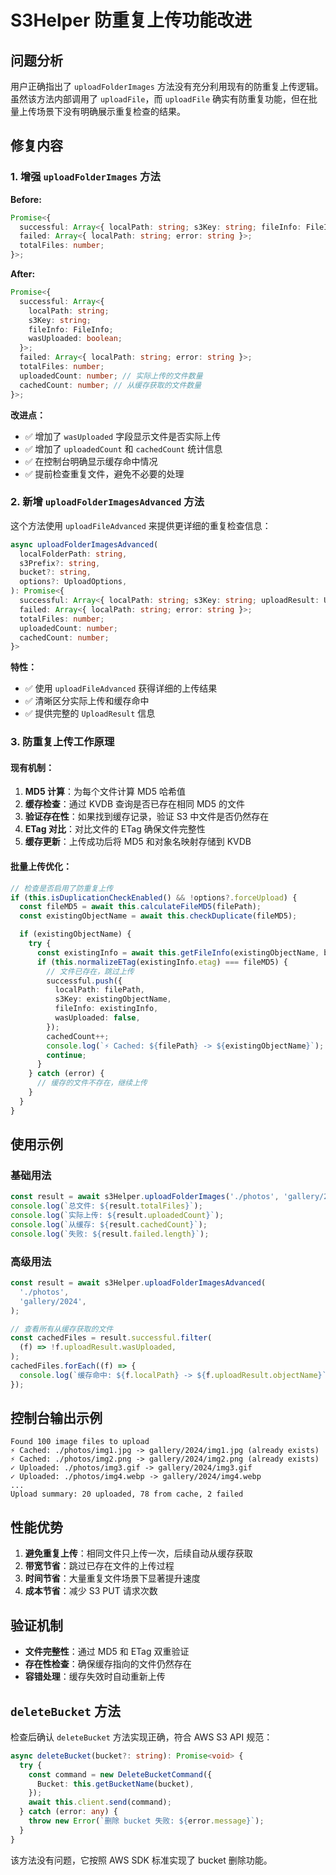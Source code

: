 # S3Helper 防重复上传功能改进

## 问题分析

用户正确指出了 `uploadFolderImages` 方法没有充分利用现有的防重复上传逻辑。虽然该方法内部调用了 `uploadFile`，而 `uploadFile` 确实有防重复功能，但在批量上传场景下没有明确展示重复检查的结果。

## 修复内容

### 1. 增强 `uploadFolderImages` 方法

**Before:**

```typescript
Promise<{
  successful: Array<{ localPath: string; s3Key: string; fileInfo: FileInfo }>;
  failed: Array<{ localPath: string; error: string }>;
  totalFiles: number;
}>;
```

**After:**

```typescript
Promise<{
  successful: Array<{
    localPath: string;
    s3Key: string;
    fileInfo: FileInfo;
    wasUploaded: boolean;
  }>;
  failed: Array<{ localPath: string; error: string }>;
  totalFiles: number;
  uploadedCount: number; // 实际上传的文件数量
  cachedCount: number; // 从缓存获取的文件数量
}>;
```

**改进点：**

- ✅ 增加了 `wasUploaded` 字段显示文件是否实际上传
- ✅ 增加了 `uploadedCount` 和 `cachedCount` 统计信息
- ✅ 在控制台明确显示缓存命中情况
- ✅ 提前检查重复文件，避免不必要的处理

### 2. 新增 `uploadFolderImagesAdvanced` 方法

这个方法使用 `uploadFileAdvanced` 来提供更详细的重复检查信息：

```typescript
async uploadFolderImagesAdvanced(
  localFolderPath: string,
  s3Prefix?: string,
  bucket?: string,
  options?: UploadOptions,
): Promise<{
  successful: Array<{ localPath: string; s3Key: string; uploadResult: UploadResult }>;
  failed: Array<{ localPath: string; error: string }>;
  totalFiles: number;
  uploadedCount: number;
  cachedCount: number;
}>
```

**特性：**

- ✅ 使用 `uploadFileAdvanced` 获得详细的上传结果
- ✅ 清晰区分实际上传和缓存命中
- ✅ 提供完整的 `UploadResult` 信息

### 3. 防重复上传工作原理

#### 现有机制：

1. **MD5 计算**：为每个文件计算 MD5 哈希值
2. **缓存检查**：通过 KVDB 查询是否已存在相同 MD5 的文件
3. **验证存在性**：如果找到缓存记录，验证 S3 中文件是否仍然存在
4. **ETag 对比**：对比文件的 ETag 确保文件完整性
5. **缓存更新**：上传成功后将 MD5 和对象名映射存储到 KVDB

#### 批量上传优化：

```typescript
// 检查是否启用了防重复上传
if (this.isDuplicationCheckEnabled() && !options?.forceUpload) {
  const fileMD5 = await this.calculateFileMD5(filePath);
  const existingObjectName = await this.checkDuplicate(fileMD5);

  if (existingObjectName) {
    try {
      const existingInfo = await this.getFileInfo(existingObjectName, bucket);
      if (this.normalizeETag(existingInfo.etag) === fileMD5) {
        // 文件已存在，跳过上传
        successful.push({
          localPath: filePath,
          s3Key: existingObjectName,
          fileInfo: existingInfo,
          wasUploaded: false,
        });
        cachedCount++;
        console.log(`⚡ Cached: ${filePath} -> ${existingObjectName}`);
        continue;
      }
    } catch (error) {
      // 缓存的文件不存在，继续上传
    }
  }
}
```

## 使用示例

### 基础用法

```typescript
const result = await s3Helper.uploadFolderImages('./photos', 'gallery/2024');
console.log(`总文件: ${result.totalFiles}`);
console.log(`实际上传: ${result.uploadedCount}`);
console.log(`从缓存: ${result.cachedCount}`);
console.log(`失败: ${result.failed.length}`);
```

### 高级用法

```typescript
const result = await s3Helper.uploadFolderImagesAdvanced(
  './photos',
  'gallery/2024',
);

// 查看所有从缓存获取的文件
const cachedFiles = result.successful.filter(
  (f) => !f.uploadResult.wasUploaded,
);
cachedFiles.forEach((f) => {
  console.log(`缓存命中: ${f.localPath} -> ${f.uploadResult.objectName}`);
});
```

## 控制台输出示例

```
Found 100 image files to upload
⚡ Cached: ./photos/img1.jpg -> gallery/2024/img1.jpg (already exists)
⚡ Cached: ./photos/img2.png -> gallery/2024/img2.png (already exists)
✓ Uploaded: ./photos/img3.gif -> gallery/2024/img3.gif
✓ Uploaded: ./photos/img4.webp -> gallery/2024/img4.webp
...
Upload summary: 20 uploaded, 78 from cache, 2 failed
```

## 性能优势

1. **避免重复上传**：相同文件只上传一次，后续自动从缓存获取
2. **带宽节省**：跳过已存在文件的上传过程
3. **时间节省**：大量重复文件场景下显著提升速度
4. **成本节省**：减少 S3 PUT 请求次数

## 验证机制

- **文件完整性**：通过 MD5 和 ETag 双重验证
- **存在性检查**：确保缓存指向的文件仍然存在
- **容错处理**：缓存失效时自动重新上传

## `deleteBucket` 方法

检查后确认 `deleteBucket` 方法实现正确，符合 AWS S3 API 规范：

```typescript
async deleteBucket(bucket?: string): Promise<void> {
  try {
    const command = new DeleteBucketCommand({
      Bucket: this.getBucketName(bucket),
    });
    await this.client.send(command);
  } catch (error: any) {
    throw new Error(`删除 bucket 失败: ${error.message}`);
  }
}
```

该方法没有问题，它按照 AWS SDK 标准实现了 bucket 删除功能。
